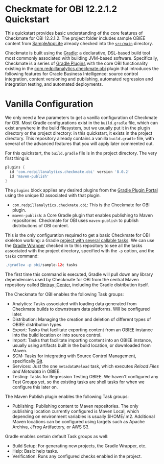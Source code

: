 # Checkmate for OBI 12.2.1.2 Quickstart
This quickstart provides basic understanding of the core features of Checkmate for OBI 12.2.1.2. The project folder includes sample OBIEE content from [SampleAppLite](http://docs.oracle.com/middleware/12212/biee/BIESG/GUID-E439E473-DD4D-48FE-9BF1-7AED4ADD73B6.htm#BIESG9340) already checked into the [`src/main`](src/main) directory.

Checkmate is built using the [Gradle](www.gradle.org): a declarative, DSL-based build tool most commonly associated with building JVM-based software. Specifically, Checkmate is a series of [Gradle Plugins](https://guides.gradle.org/designing-gradle-plugins/) with the core OBI functionality existing in the [com.redpillanalytics.checkmate.obi](https://plugins.gradle.org/plugin/com.redpillanalytics.checkmate.obi) plugin that introduces the following features for Oracle Business Intelligence: source control integration, content versioning and publishing, automated regression and integration testing, and automated deployments.

# Vanilla Configuration
We only need a few parameters to get a vanilla configuration of Checkmate for OBI. Most Gradle configurations exist in the `build.gradle` file, which can exist anywhere in the build filesystem, but we usually put it in the plugin directory or the project directory: in this quickstart, it exists in the project directory. This repository already contains a vanilla `build.gradle` file, with several of the advanced features that you will apply later commented out.

For this quickstart, the `build.gradle` file is in the project directory. The very first thing is

```gradle
plugins {
  id 'com.redpillanalytics.checkmate.obi' version '8.0.2'
  id 'maven-publish'
}
```

The `plugins` block applies any desired plugins from the [Gradle Plugin Portal](https://plugins.gradle.org) using the unique ID associated with that plugin.

* `com.redpillanalytics.checkmate.obi`: This is the Checkmate for OBI plugin.
* `maven-publish`: a Core Gradle plugin that enables publishing to Maven repositories. Checkmate for OBI uses `maven-publish` to publish distributions of OBI content.

This is the only configuration required to get a basic Checkmate for OBI skeleton working: a Gradle [project with several callable tasks](https://docs.gradle.org/3.5/userguide/tutorial_using_tasks.html#sec:projects_and_tasks). We can use the [Gradle Wrapper](https://docs.gradle.org/3.5/userguide/gradle_wrapper.html) checked in to this repository to see all the tasks associated with the project directory, specified with the `-p` option, and the `tasks` command:

```gradle
./gradlew -p obi/sample-12c tasks
```

The first time this command is executed, Gradle will pull down any library dependencies used by Checkmate for OBI from the central Maven repository called [Bintray jCenter](https://bintray.com/bintray/jcenter), including the Gradle distribution itself.

The Checkmate for OBI enables the following Task groups:
* Analytics: Tasks associated with loading data generated from Checkmate builds to downstream data platforms. Will be configured later.
* Distribution: Managing the creation and deletion of different types of OBIEE distribution types.
* Export: Tasks that facilitate exporting content from an OBIEE instance into the build location or into source control.
* Import: Tasks that facilitate importing content into an OBIEE instance, usually using artifacts built in the build location, or downloaded from Maven.
* SCM: Tasks for integrating with Source Control Management, specifically [Git](https://git-scm.com).
* Services: Just the one `metadataReload` task, which executes *Reload Files and Metadata* in OBIEE.
* Testing: Tasks for Regression Testing OBIEE. We haven't configured any Test Groups yet, so the existing tasks are shell tasks for when we configure this later on.

The Maven Publish plugin enables the following Task groups:
* Publishing: Publishing content to Maven repositories. The only publishing location currently configured is Maven Local, which depending on environment variables is usually $HOME/.m2. Additional Maven locations can be configured using targets such as Apache Archiva, JFrog Artifactory, or AWS S3.

Gradle enables certain default Task groups as well:
* Build Setup: For generating new projects, the Gradle Wrapper, etc.
* Help: Basic help tasks.
* Verification: Runs any configured checks enabled in the project.
